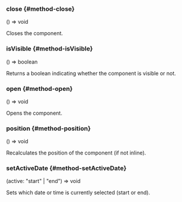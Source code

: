 ### close {#method-close}

() => void


Closes the component.

### isVisible {#method-isVisible}

() => boolean


Returns a boolean indicating whether the component is visible or not.

### open {#method-open}

() => void


Opens the component.
### position {#method-position}

() => void


Recalculates the position of the component (if not inline).
### setActiveDate {#method-setActiveDate}

(active: "start" &#124; "end") => void


Sets which date or time is currently selected (start or end).
